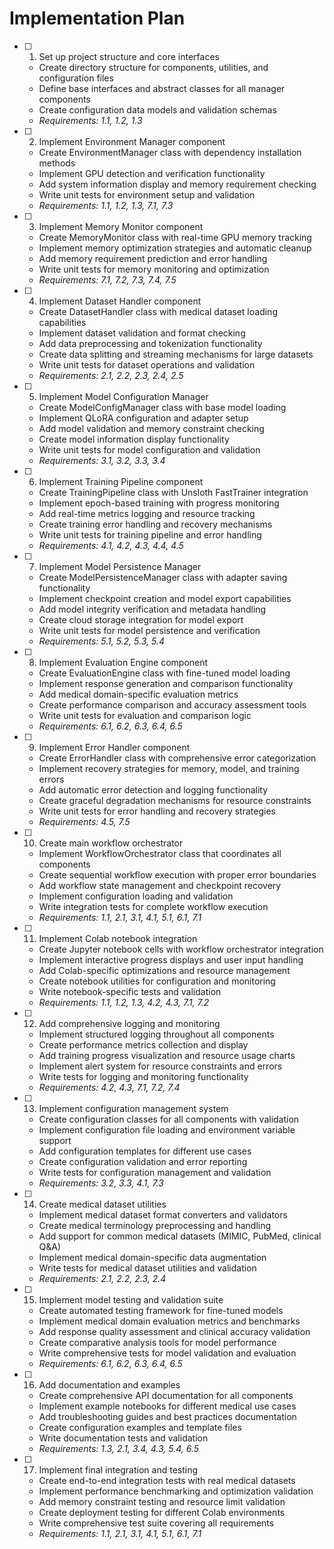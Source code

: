 # Implementation Plan

- [ ] 1. Set up project structure and core interfaces
  - Create directory structure for components, utilities, and configuration files
  - Define base interfaces and abstract classes for all manager components
  - Create configuration data models and validation schemas
  - _Requirements: 1.1, 1.2, 1.3_

- [ ] 2. Implement Environment Manager component
  - Create EnvironmentManager class with dependency installation methods
  - Implement GPU detection and verification functionality
  - Add system information display and memory requirement checking
  - Write unit tests for environment setup and validation
  - _Requirements: 1.1, 1.2, 1.3, 7.1, 7.3_

- [ ] 3. Implement Memory Monitor component
  - Create MemoryMonitor class with real-time GPU memory tracking
  - Implement memory optimization strategies and automatic cleanup
  - Add memory requirement prediction and error handling
  - Write unit tests for memory monitoring and optimization
  - _Requirements: 7.1, 7.2, 7.3, 7.4, 7.5_

- [ ] 4. Implement Dataset Handler component
  - Create DatasetHandler class with medical dataset loading capabilities
  - Implement dataset validation and format checking
  - Add data preprocessing and tokenization functionality
  - Create data splitting and streaming mechanisms for large datasets
  - Write unit tests for dataset operations and validation
  - _Requirements: 2.1, 2.2, 2.3, 2.4, 2.5_

- [ ] 5. Implement Model Configuration Manager
  - Create ModelConfigManager class with base model loading
  - Implement QLoRA configuration and adapter setup
  - Add model validation and memory constraint checking
  - Create model information display functionality
  - Write unit tests for model configuration and validation
  - _Requirements: 3.1, 3.2, 3.3, 3.4_

- [ ] 6. Implement Training Pipeline component
  - Create TrainingPipeline class with Unsloth FastTrainer integration
  - Implement epoch-based training with progress monitoring
  - Add real-time metrics logging and resource tracking
  - Create training error handling and recovery mechanisms
  - Write unit tests for training pipeline and error handling
  - _Requirements: 4.1, 4.2, 4.3, 4.4, 4.5_

- [ ] 7. Implement Model Persistence Manager
  - Create ModelPersistenceManager class with adapter saving functionality
  - Implement checkpoint creation and model export capabilities
  - Add model integrity verification and metadata handling
  - Create cloud storage integration for model export
  - Write unit tests for model persistence and verification
  - _Requirements: 5.1, 5.2, 5.3, 5.4_

- [ ] 8. Implement Evaluation Engine component
  - Create EvaluationEngine class with fine-tuned model loading
  - Implement response generation and comparison functionality
  - Add medical domain-specific evaluation metrics
  - Create performance comparison and accuracy assessment tools
  - Write unit tests for evaluation and comparison logic
  - _Requirements: 6.1, 6.2, 6.3, 6.4, 6.5_

- [ ] 9. Implement Error Handler component
  - Create ErrorHandler class with comprehensive error categorization
  - Implement recovery strategies for memory, model, and training errors
  - Add automatic error detection and logging functionality
  - Create graceful degradation mechanisms for resource constraints
  - Write unit tests for error handling and recovery strategies
  - _Requirements: 4.5, 7.5_

- [ ] 10. Create main workflow orchestrator
  - Implement WorkflowOrchestrator class that coordinates all components
  - Create sequential workflow execution with proper error boundaries
  - Add workflow state management and checkpoint recovery
  - Implement configuration loading and validation
  - Write integration tests for complete workflow execution
  - _Requirements: 1.1, 2.1, 3.1, 4.1, 5.1, 6.1, 7.1_

- [ ] 11. Implement Colab notebook integration
  - Create Jupyter notebook cells with workflow orchestrator integration
  - Implement interactive progress displays and user input handling
  - Add Colab-specific optimizations and resource management
  - Create notebook utilities for configuration and monitoring
  - Write notebook-specific tests and validation
  - _Requirements: 1.1, 1.2, 1.3, 4.2, 4.3, 7.1, 7.2_

- [ ] 12. Add comprehensive logging and monitoring
  - Implement structured logging throughout all components
  - Create performance metrics collection and display
  - Add training progress visualization and resource usage charts
  - Implement alert system for resource constraints and errors
  - Write tests for logging and monitoring functionality
  - _Requirements: 4.2, 4.3, 7.1, 7.2, 7.4_

- [ ] 13. Implement configuration management system
  - Create configuration classes for all components with validation
  - Implement configuration file loading and environment variable support
  - Add configuration templates for different use cases
  - Create configuration validation and error reporting
  - Write tests for configuration management and validation
  - _Requirements: 3.2, 3.3, 4.1, 7.3_

- [ ] 14. Create medical dataset utilities
  - Implement medical dataset format converters and validators
  - Create medical terminology preprocessing and handling
  - Add support for common medical datasets (MIMIC, PubMed, clinical Q&A)
  - Implement medical domain-specific data augmentation
  - Write tests for medical dataset utilities and validation
  - _Requirements: 2.1, 2.2, 2.3, 2.4_

- [ ] 15. Implement model testing and validation suite
  - Create automated testing framework for fine-tuned models
  - Implement medical domain evaluation metrics and benchmarks
  - Add response quality assessment and clinical accuracy validation
  - Create comparative analysis tools for model performance
  - Write comprehensive tests for model validation and evaluation
  - _Requirements: 6.1, 6.2, 6.3, 6.4, 6.5_

- [ ] 16. Add documentation and examples
  - Create comprehensive API documentation for all components
  - Implement example notebooks for different medical use cases
  - Add troubleshooting guides and best practices documentation
  - Create configuration examples and template files
  - Write documentation tests and validation
  - _Requirements: 1.3, 2.1, 3.4, 4.3, 5.4, 6.5_

- [ ] 17. Implement final integration and testing
  - Create end-to-end integration tests with real medical datasets
  - Implement performance benchmarking and optimization validation
  - Add memory constraint testing and resource limit validation
  - Create deployment testing for different Colab environments
  - Write comprehensive test suite covering all requirements
  - _Requirements: 1.1, 2.1, 3.1, 4.1, 5.1, 6.1, 7.1_